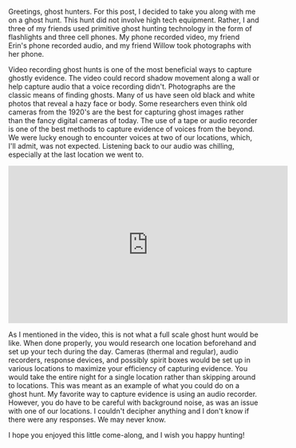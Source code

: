 Greetings, ghost hunters. For this post, I decided to take you along with me on a ghost hunt. This hunt did not involve high tech equipment. Rather, I and three of my friends used primitive ghost hunting technology in the form of flashlights and three cell phones. My phone recorded video, my friend Erin's phone recorded audio, and my friend Willow took photographs with her phone.

Video recording ghost hunts is one of the most beneficial ways to capture ghostly evidence. The video could record shadow movement along a wall or help capture audio that a voice recording didn't. Photographs are the classic means of finding ghosts. Many of us have seen old black and white photos that reveal a hazy face or body. Some researchers even think old cameras from the 1920's are the best for capturing ghost images rather than the fancy digital cameras of today. The use of a tape or audio recorder is one of the best methods to capture evidence of voices from the beyond. We were lucky enough to encounter voices at two of our locations, which, I'll admit, was not expected. Listening back to our audio was chilling, especially at the last location we went to.

<iframe width="560" height="315" src="https://www.youtube.com/embed/0lGKW_-wxrw" frameborder="0" allow="accelerometer; autoplay; encrypted-media; gyroscope; picture-in-picture" allowfullscreen></iframe>

As I mentioned in the video, this is not what a full scale ghost hunt would be like. When done properly, you would research one location beforehand and set up your tech during the day. Cameras (thermal and regular), audio recorders, response devices, and possibly spirit boxes would be set up in various locations to maximize your efficiency of capturing evidence. You would take the entire night for a single location rather than skipping around to locations. This was meant as an example of what you could do on a ghost hunt. My favorite way to capture evidence is using an audio recorder. However, you do have to be careful with background noise, as was an issue with one of our locations. I couldn't decipher anything and I don't know if there were any responses. We may never know.

I hope you enjoyed this little come-along, and I wish you happy hunting!

